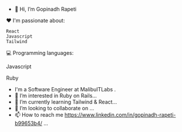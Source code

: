 - 👋 Hi, I’m Gopinadh Rapeti

❤️ I'm passionate about:

    React
    Javascript
    Tailwind

💻 Programming languages:

Javascript

Ruby

-  I'm a  Software Engineer at MalibuITLabs .
- 👀 I’m interested in Ruby on Rails...
- 🌱 I’m currently learning Tailwind & React...
- 💞️ I’m looking to collaborate on ...
- 📫 How to reach me https://www.linkedin.com/in/gopinadh-rapeti-b99653b4/ ...

<!---
nadh44/nadh44 is a ✨ special ✨ repository because its `README.md` (this file) appears on your GitHub profile.
You can click the Preview link to take a look at your changes.
--->
